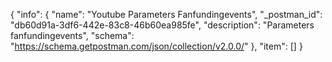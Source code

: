 {
  "info": {
    "name": "Youtube Parameters Fanfundingevents",
    "_postman_id": "db60d91a-3df6-442e-83c8-46b60ea985fe",
    "description": "Parameters fanfundingevents",
    "schema": "https://schema.getpostman.com/json/collection/v2.0.0/"
  },
  "item": []
}